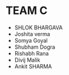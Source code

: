 # TEAM C

* SHLOK BHARGAVA
* Joshita verma
* Somya Goyal
* Shubham Dogra
* Rishabh Rana
* Divij Malik
* Ankit SHARMA